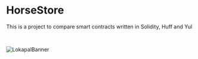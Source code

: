 # HorseStore

This is a project to compare smart contracts written in Solidity, Huff and Yul

<br>

![LokapalBanner](https://github.com/user-attachments/assets/5509e1f8-9f31-4141-8975-02132a1ba63e)
